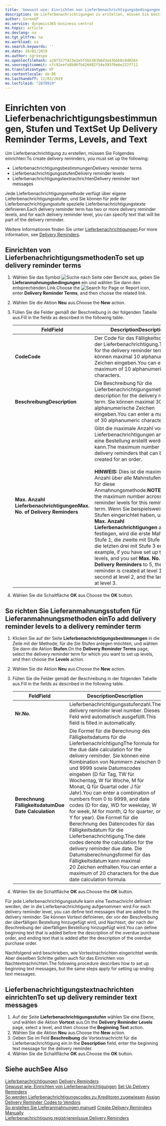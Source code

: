 ```yaml
---
title: 'Gewusst wie: Einrichten von Lieferbenachrichtigungsbedingungen, -stufen und -text'
description: Um Lieferbenachrichtigungen zu erstellen, müssen Sie bestimmte Einrichtungen festlegen.
author: SorenGP
ms.service: dynamics365-business-central
ms.topic: article
ms.devlang: na
ms.tgt_pltfrm: na
ms.workload: na
ms.search.keywords: ''
ms.date: 10/01/2019
ms.author: sgroespe
ms.openlocfilehash: a28f327f423e2e5f5b5383b6d3e43bbb0c8d0265
ms.sourcegitcommit: cfc92eefa8b06fb426482f54e393f0e6e222f712
ms.translationtype: HT
ms.contentlocale: de-DE
ms.lasthandoff: 12/03/2019
ms.locfileid: "2878919"
---
```

# <a name="set-up-delivery-reminder-terms-levels-and-text"></a><span data-ttu-id="e3a5a-103">Einrichten von Lieferbenachrichtigungsbestimmungen, Stufen und Text</span><span class="sxs-lookup"><span data-stu-id="e3a5a-103">Set Up Delivery Reminder Terms, Levels, and Text</span></span>
<span data-ttu-id="e3a5a-104">Um Lieferbenachrichtigung zu erstellen, müssen Sie Folgendes einrichten:</span><span class="sxs-lookup"><span data-stu-id="e3a5a-104">To create delivery reminders, you must set up the following:</span></span>  

- <span data-ttu-id="e3a5a-105">Lieferbenachrichtigungsbestimmungen</span><span class="sxs-lookup"><span data-stu-id="e3a5a-105">Delivery reminder terms</span></span>  
- <span data-ttu-id="e3a5a-106">Lieferbenachrichtigungsstufen</span><span class="sxs-lookup"><span data-stu-id="e3a5a-106">Delivery reminder levels</span></span>  
- <span data-ttu-id="e3a5a-107">Lieferbenachrichtigungstextnachrichten</span><span class="sxs-lookup"><span data-stu-id="e3a5a-107">Delivery reminder text messages</span></span>  

<span data-ttu-id="e3a5a-108">Jede Lieferbenachrichtigungsmethode verfügt über eigene Lieferbenachrichtigungsstufen, und Sie können für jede der Lieferbenachrichtigungsstufe spezielle Lieferbenachrichtigungstexte definieren.</span><span class="sxs-lookup"><span data-stu-id="e3a5a-108">Each delivery reminder term has two or more delivery reminder levels, and for each delivery reminder level, you can specify text that will be part of the delivery reminder.</span></span>  

<span data-ttu-id="e3a5a-109">Weitere Informationen finden Sie unter [Lieferbenachrichtigungen](delivery-reminders.md).</span><span class="sxs-lookup"><span data-stu-id="e3a5a-109">For more information, see [Delivery Reminders](delivery-reminders.md).</span></span>  

## <a name="to-set-up-delivery-reminder-terms"></a><span data-ttu-id="e3a5a-110">Einrichten von Lieferbenachrichtigungsmethoden</span><span class="sxs-lookup"><span data-stu-id="e3a5a-110">To set up delivery reminder terms</span></span>  

1.  <span data-ttu-id="e3a5a-111">Wählen Sie das Symbol ![Suche nach Seite oder Bericht](../../media/ui-search/search_small.png "Symbol „Suche nach Seite oder Bericht“") aus, geben Sie **Lieferanmahnungsbedingungen** ein und wählen Sie dann den entsprechenden Link.</span><span class="sxs-lookup"><span data-stu-id="e3a5a-111">Choose the ![Search for Page or Report](../../media/ui-search/search_small.png "Search for Page or Report icon") icon, enter **Delivery Reminder Terms**, and then choose the related link.</span></span>  
2.  <span data-ttu-id="e3a5a-112">Wählen Sie die Aktion **Neu** aus.</span><span class="sxs-lookup"><span data-stu-id="e3a5a-112">Choose the **New** action.</span></span>  
3.  <span data-ttu-id="e3a5a-113">Füllen Sie die Felder gemäß der Beschreibung in der folgenden Tabelle aus.</span><span class="sxs-lookup"><span data-stu-id="e3a5a-113">Fill in the fields as described in the following table.</span></span>  

    |<span data-ttu-id="e3a5a-114">Feld</span><span class="sxs-lookup"><span data-stu-id="e3a5a-114">Field</span></span>|<span data-ttu-id="e3a5a-115">Description</span><span class="sxs-lookup"><span data-stu-id="e3a5a-115">Description</span></span>|  
    |---------------------------------|---------------------------------------|  
    |<span data-ttu-id="e3a5a-116">**Code**</span><span class="sxs-lookup"><span data-stu-id="e3a5a-116">**Code**</span></span>|<span data-ttu-id="e3a5a-117">Der Code für das Fälligkeitsdatum der Lieferbenachrichtigung.</span><span class="sxs-lookup"><span data-stu-id="e3a5a-117">The code for the delivery reminder term.</span></span> <span data-ttu-id="e3a5a-118">Sie können maximal 10 alphanumerische Zeichen eingeben.</span><span class="sxs-lookup"><span data-stu-id="e3a5a-118">You can enter a maximum of 10 alphanumeric characters.</span></span>|  
    |<span data-ttu-id="e3a5a-119">**Beschreibung**</span><span class="sxs-lookup"><span data-stu-id="e3a5a-119">**Description**</span></span>|<span data-ttu-id="e3a5a-120">Die Beschreibung für die Lieferbenachrichtigungsmethode.</span><span class="sxs-lookup"><span data-stu-id="e3a5a-120">The description for the delivery reminder term.</span></span> <span data-ttu-id="e3a5a-121">Sie können maximal 30 alphanumerische Zeichen eingeben.</span><span class="sxs-lookup"><span data-stu-id="e3a5a-121">You can enter a maximum of 30 alphanumeric characters.</span></span>|  
    |<span data-ttu-id="e3a5a-122">**Max. Anzahl Lieferbenachrichtigungen**</span><span class="sxs-lookup"><span data-stu-id="e3a5a-122">**Max. No. of Delivery Reminders**</span></span>|<span data-ttu-id="e3a5a-123">Gibt die maximale Anzahl von Lieferbenachrichtigungen an, die für eine Bestellung erstellt werden kann.</span><span class="sxs-lookup"><span data-stu-id="e3a5a-123">The maximum number of delivery reminders that can be created for an order.</span></span><br /><br /> <span data-ttu-id="e3a5a-124">**HINWEIS:** Dies ist die maximale Anzahl über alle Mahnstufen hinweg für diese Anmahnungsmethode.</span><span class="sxs-lookup"><span data-stu-id="e3a5a-124">**NOTE:** This is the maximum number across all reminder levels for this reminder term.</span></span> <span data-ttu-id="e3a5a-125">Wenn Sie beispielsweise drei Stufen eingerichtet haben, und Sie **Max. Anzahl Lieferbenachrichtigungen** auf 5 festlegen, wird die erste Mahnung mit Stufe 1, die zweite mit Stufe 2 und die letzten drei mit Stufe 3 erstellt.</span><span class="sxs-lookup"><span data-stu-id="e3a5a-125">For example, if you have set up three levels, and you set **Max. No. of Delivery Reminders** to 5, the first reminder is created at level 1, the second at level 2, and the last three at level 3.</span></span>|  

4.  <span data-ttu-id="e3a5a-126">Wählen Sie die Schaltfläche **OK** aus.</span><span class="sxs-lookup"><span data-stu-id="e3a5a-126">Choose the **OK** button.</span></span>  

## <a name="to-add-delivery-reminder-levels-to-a-delivery-reminder-term"></a><span data-ttu-id="e3a5a-127">So richten Sie Lieferanmahnungsstufen für Lieferanmahnungsmethoden ein</span><span class="sxs-lookup"><span data-stu-id="e3a5a-127">To add delivery reminder levels to a delivery reminder term</span></span>  

1.  <span data-ttu-id="e3a5a-128">Klicken Sie auf der Seite **Lieferbenachrichtigungsbestimmungen** in die Zeile mit der Methode, für die Sie Stufen anlegen möchten, und wählen Sie dann die Aktion **Stufen**.</span><span class="sxs-lookup"><span data-stu-id="e3a5a-128">On the **Delivery Reminder Terms** page, select the delivery reminder term for which you want to set up levels, and then choose the **Levels** action.</span></span>  
2.  <span data-ttu-id="e3a5a-129">Wählen Sie die Aktion **Neu** aus.</span><span class="sxs-lookup"><span data-stu-id="e3a5a-129">Choose the **New** action.</span></span>  
3.  <span data-ttu-id="e3a5a-130">Füllen Sie die Felder gemäß der Beschreibung in der folgenden Tabelle aus.</span><span class="sxs-lookup"><span data-stu-id="e3a5a-130">Fill in the fields as described in the following table.</span></span>  

    |<span data-ttu-id="e3a5a-131">Feld</span><span class="sxs-lookup"><span data-stu-id="e3a5a-131">Field</span></span>|<span data-ttu-id="e3a5a-132">Description</span><span class="sxs-lookup"><span data-stu-id="e3a5a-132">Description</span></span>|  
    |---------------------------------|---------------------------------------|  
    |<span data-ttu-id="e3a5a-133">**Nr.**</span><span class="sxs-lookup"><span data-stu-id="e3a5a-133">**No.**</span></span>|<span data-ttu-id="e3a5a-134">Lieferbenachrichtigungsstufenzahl.</span><span class="sxs-lookup"><span data-stu-id="e3a5a-134">The delivery reminder level number.</span></span> <span data-ttu-id="e3a5a-135">Dieses Feld wird automatisch ausgefüllt.</span><span class="sxs-lookup"><span data-stu-id="e3a5a-135">This field is filled in automatically.</span></span>|  
    |<span data-ttu-id="e3a5a-136">**Berechnung Fälligkeitsdatum**</span><span class="sxs-lookup"><span data-stu-id="e3a5a-136">**Due Date Calculation**</span></span>|<span data-ttu-id="e3a5a-137">Die Formel für die Berechnung des Fälligkeitsdatums für die Lieferbenachrichtigung</span><span class="sxs-lookup"><span data-stu-id="e3a5a-137">The formula for the due date calculation for the delivery reminder.</span></span> <span data-ttu-id="e3a5a-138">Sie können eine Kombination von Nummern zwischen 0 und 9999 sowie Datumscodes eingeben (D für Tag, TW für Wochentag, W für Woche, M für Monat, Q für Quartal oder J für Jahr).</span><span class="sxs-lookup"><span data-stu-id="e3a5a-138">You can enter a combination of numbers from 0 to 9999, and date codes (D for day, WD for weekday, W for week, M for month, Q for quarter, or Y for year).</span></span> <span data-ttu-id="e3a5a-139">Die Formel für die Berechnung des Datencodes für das Fälligkeitsdatum für die Lieferbenachrichtigung.</span><span class="sxs-lookup"><span data-stu-id="e3a5a-139">The date codes denote the calculation for the delivery reminder due date.</span></span> <span data-ttu-id="e3a5a-140">Die Datumsberechnungsformel für das Fälligkeitsdatum kann maximal 20 Zeichen enthalten.</span><span class="sxs-lookup"><span data-stu-id="e3a5a-140">You can enter a maximum of 20 characters for the due date calculation formula.</span></span>|  

4.  <span data-ttu-id="e3a5a-141">Wählen Sie die Schaltfläche **OK** aus.</span><span class="sxs-lookup"><span data-stu-id="e3a5a-141">Choose the **OK** button.</span></span>  

<span data-ttu-id="e3a5a-142">Für jede Lieferbenachrichtigungsstufe kann eine Textnachricht definiert werden, der in die Lieferbenachrichtigung aufgenommen wird.</span><span class="sxs-lookup"><span data-stu-id="e3a5a-142">For each delivery reminder level, you can define text messages that are added to the delivery reminder.</span></span> <span data-ttu-id="e3a5a-143">Sie können Vortext definieren, der vor der Beschreibung der überfälligen Bestellung hinzugefügt wird, und Nachtext, der nach der Beschreibung der überfälligen Bestellung hinzugefügt wird.</span><span class="sxs-lookup"><span data-stu-id="e3a5a-143">You can define beginning text that is added before the description of the overdue purchase order, and ending text that is added after the description of the overdue purchase order.</span></span>  

<span data-ttu-id="e3a5a-144">Nachfolgend wird beschrieben, wie Vortextnachrichten eingerichtet werde. Aber dieselben Schritte gelten auch für das Einrichten von Nachtextnachrichten.</span><span class="sxs-lookup"><span data-stu-id="e3a5a-144">The following procedure describes how to set up beginning text messages, but the same steps apply for setting up ending text messages.</span></span>  

## <a name="to-set-up-delivery-reminder-text-messages"></a><span data-ttu-id="e3a5a-145">Lieferbenachrichtigungstextnachrichten einrichten</span><span class="sxs-lookup"><span data-stu-id="e3a5a-145">To set up delivery reminder text messages</span></span>  

1.  <span data-ttu-id="e3a5a-146">Auf der Seite **Lieferbenachrichtigungsstufen** wählen Sie eine Ebene, und wählen die Aktion **Vortext** aus.</span><span class="sxs-lookup"><span data-stu-id="e3a5a-146">On the **Delivery Reminder Levels** page, select a level, and then choose the **Beginning Text** action.</span></span>  
2.  <span data-ttu-id="e3a5a-147">Wählen Sie die Aktion **Neu** aus.</span><span class="sxs-lookup"><span data-stu-id="e3a5a-147">Choose the **New** action.</span></span>  
3.  <span data-ttu-id="e3a5a-148">Geben Sie im Feld **Beschreibung** die Vortextnachricht für die Lieferbenachrichtigung ein.</span><span class="sxs-lookup"><span data-stu-id="e3a5a-148">In the **Description** field, enter the beginning text message for the delivery reminder.</span></span>  
4.  <span data-ttu-id="e3a5a-149">Wählen Sie die Schaltfläche **OK** aus.</span><span class="sxs-lookup"><span data-stu-id="e3a5a-149">Choose the **OK** button.</span></span>  

## <a name="see-also"></a><span data-ttu-id="e3a5a-150">Siehe auch</span><span class="sxs-lookup"><span data-stu-id="e3a5a-150">See Also</span></span>  
 <span data-ttu-id="e3a5a-151">[Lieferbenachrichtigungen](delivery-reminders.md) </span><span class="sxs-lookup"><span data-stu-id="e3a5a-151">[Delivery Reminders](delivery-reminders.md) </span></span>  
 <span data-ttu-id="e3a5a-152">[Gewusst wie: Einrichten von Lieferbenachrichtigungen](how-to-set-up-delivery-reminders.md) </span><span class="sxs-lookup"><span data-stu-id="e3a5a-152">[Set Up Delivery Reminders](how-to-set-up-delivery-reminders.md) </span></span>  
 <span data-ttu-id="e3a5a-153">[So werden Lieferbenachrichtigungscodes zu Kreditoren zugewiesen](how-to-assign-delivery-reminder-codes-to-vendors.md) </span><span class="sxs-lookup"><span data-stu-id="e3a5a-153">[Assign Delivery Reminder Codes to Vendors](how-to-assign-delivery-reminder-codes-to-vendors.md) </span></span>  
 <span data-ttu-id="e3a5a-154">[So erstellen Sie Lieferanmahnungen manuell](how-to-create-delivery-reminders-manually.md) </span><span class="sxs-lookup"><span data-stu-id="e3a5a-154">[Create Delivery Reminders Manually](how-to-create-delivery-reminders-manually.md) </span></span>  
 [<span data-ttu-id="e3a5a-155">Lieferbenachrichtigung registrieren</span><span class="sxs-lookup"><span data-stu-id="e3a5a-155">Issue Delivery Reminders</span></span>](how-to-issue-delivery-reminders.md)
